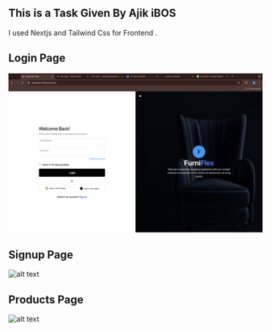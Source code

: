 ## This is a Task Given By Ajik iBOS

I used Nextjs and Tailwind Css for Frontend .

## Login Page

![alt text](image.png)

## Signup Page

![alt text](<Screenshot 2024-09-07 at 8.09.27 PM.png>)


## Products Page

![alt text](<Screenshot 2024-09-11 at 5.43.36 PM.png>)